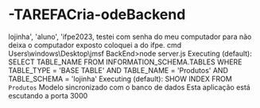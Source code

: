 # -TAREFACria-odeBackend
lojinha', 'aluno', 'ifpe2023,
testei com senha do meu computador para não deixa o computador exposto coloquei  a do ifpe.
cmd
Users\windows\Desktop\jmsf BackEnd>node server.js
Executing (default): SELECT TABLE_NAME FROM INFORMATION_SCHEMA.TABLES WHERE TABLE_TYPE = 'BASE TABLE' AND TABLE_NAME = 'Produtos' AND TABLE_SCHEMA = 'lojinha'
Executing (default): SHOW INDEX FROM `Produtos`
Modelo sincronizado com o banco de dados
Esta aplicação está escutando a porta 3000

